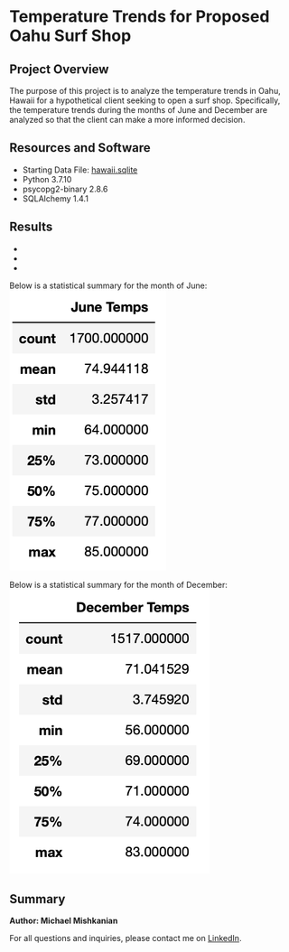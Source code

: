 # Temperature Trends for Proposed Oahu Surf Shop

## Project Overview
The purpose of this project is to analyze the temperature trends in Oahu, Hawaii for a hypothetical client seeking to open a surf shop. Specifically, the temperature trends during the months of June and December are analyzed so that the client can make a more informed decision.

## Resources and Software

- Starting Data File: [hawaii.sqlite](https://github.com/Mishkanian/surfs_up/blob/main/hawaii.sqlite)
- Python 3.7.10
- psycopg2-binary 2.8.6
- SQLAlchemy 1.4.1

## Results

- 
- 
- 

Below is a statistical summary for the month of June:  
![june_temp](https://github.com/Mishkanian/surfs_up/blob/main/Resources/june_temp.png)

Below is a statistical summary for the month of December:  
![december_temp](https://github.com/Mishkanian/surfs_up/blob/main/Resources/december_temp.png)

## Summary


**Author: Michael Mishkanian**  

For all questions and inquiries, please contact me on [LinkedIn](https://www.linkedin.com/in/michaelmishkanian/).
